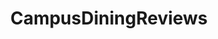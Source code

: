 ---
title: CampusDiningReviews
tags: [WeChat Applet]
style: fill
color: warning
description: 
external_url: https://github.com/PuppyGummy/PuppyDaysProject
---